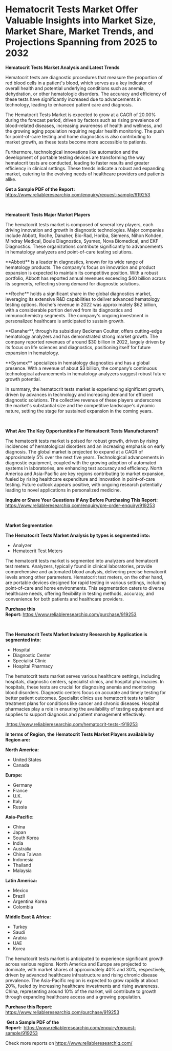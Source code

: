 <p><h1>Hematocrit Tests Market Offer Valuable Insights into Market Size, Market Share, Market Trends, and Projections Spanning from 2025 to 2032</h1></p><p><strong>Hematocrit Tests Market Analysis and Latest Trends</strong></p>
<p><p>Hematocrit tests are diagnostic procedures that measure the proportion of red blood cells in a patient's blood, which serves as a key indicator of overall health and potential underlying conditions such as anemia, dehydration, or other hematologic disorders. The accuracy and efficiency of these tests have significantly increased due to advancements in technology, leading to enhanced patient care and diagnosis.</p><p>The Hematocrit Tests Market is expected to grow at a CAGR of 20.00% during the forecast period, driven by factors such as rising prevalence of blood-related diseases, increasing awareness of health and wellness, and the growing aging population requiring regular health monitoring. The push for point-of-care testing and home diagnostics is also contributing to market growth, as these tests become more accessible to patients. </p><p>Furthermore, technological innovations like automation and the development of portable testing devices are transforming the way hematocrit tests are conducted, leading to faster results and greater efficiency in clinical settings. These trends indicate a robust and expanding market, catering to the evolving needs of healthcare providers and patients alike.</p></p>
<p><strong>Get a Sample PDF of the Report:&nbsp;</strong> <a href="https://www.reliableresearchiq.com/enquiry/request-sample/919253?utm_campaign=2291&utm_medium=2&utm_source=Github&utm_content=ia&utm_term=05032025&utm_id=hematocrit-tests">https://www.reliableresearchiq.com/enquiry/request-sample/919253</a></p>
<p>&nbsp;</p>
<p><strong>Hematocrit Tests Major Market Players</strong></p>
<p><p>The hematocrit tests market is composed of several key players, each driving innovation and growth in diagnostic technologies. Major companies include Abbott, Roche, Danaher, Bio-Rad, Horiba, Siemens, Nihon Kohden, Mindray Medical, Boule Diagnostics, Sysmex, Nova Biomedical, and EKF Diagnostics. These organizations contribute significantly to advancements in hematology analyzers and point-of-care testing solutions.</p><p>**Abbott** is a leader in diagnostics, known for its wide range of hematology products. The company's focus on innovation and product expansion is expected to maintain its competitive position. With a robust portfolio, Abbott has reported annual revenues exceeding $40 billion across its segments, reflecting strong demand for diagnostic solutions.</p><p>**Roche** holds a significant share in the global diagnostics market, leveraging its extensive R&D capabilities to deliver advanced hematology testing options. Roche's revenue in 2022 was approximately $62 billion, with a considerable portion derived from its diagnostics and immunochemistry segments. The company's ongoing investment in personalized healthcare is anticipated to sustain growth.</p><p>**Danaher**, through its subsidiary Beckman Coulter, offers cutting-edge hematology analyzers and has demonstrated strong market growth. The company reported revenues of around $30 billion in 2022, largely driven by its focus on life sciences and diagnostics, positioning itself for future expansion in hematology.</p><p>**Sysmex** specializes in hematology diagnostics and has a global presence. With a revenue of about $3 billion, the company’s continuous technological advancements in hematology analyzers suggest robust future growth potential.</p><p>In summary, the hematocrit tests market is experiencing significant growth, driven by advances in technology and increasing demand for efficient diagnostic solutions. The collective revenue of these players underscores the market's substantial size and the competitive landscape's dynamic nature, setting the stage for sustained expansion in the coming years.</p></p>
<p>&nbsp;</p>
<p><strong>What Are The Key Opportunities For Hematocrit Tests Manufacturers?</strong></p>
<p><p>The hematocrit tests market is poised for robust growth, driven by rising incidences of hematological disorders and an increasing emphasis on early diagnosis. The global market is projected to expand at a CAGR of approximately 5% over the next five years. Technological advancements in diagnostic equipment, coupled with the growing adoption of automated systems in laboratories, are enhancing test accuracy and efficiency. North America and Asia-Pacific are key regions contributing to market expansion, fueled by rising healthcare expenditure and innovation in point-of-care testing. Future outlook appears positive, with ongoing research potentially leading to novel applications in personalized medicine.</p></p>
<p><strong>Inquire or Share Your Questions If Any Before Purchasing This Report:</strong> <a href="https://www.reliableresearchiq.com/enquiry/pre-order-enquiry/919253?utm_campaign=2291&utm_medium=2&utm_source=Github&utm_content=ia&utm_term=05032025&utm_id=hematocrit-tests">https://www.reliableresearchiq.com/enquiry/pre-order-enquiry/919253</a></p>
<p>&nbsp;</p>
<p><strong>Market Segmentation</strong></p>
<p><strong>The Hematocrit Tests Market Analysis by types is segmented into:</strong></p>
<p><ul><li>Analyzer</li><li>Hematocrit Test Meters</li></ul></p>
<p><p>The hematocrit tests market is segmented into analyzers and hematocrit test meters. Analyzers, typically found in clinical laboratories, provide comprehensive and automated blood analysis, delivering precise hematocrit levels among other parameters. Hematocrit test meters, on the other hand, are portable devices designed for rapid testing in various settings, including point-of-care and home environments. This segmentation caters to diverse healthcare needs, offering flexibility in testing methods, accuracy, and convenience for both patients and healthcare providers.</p></p>
<p><strong>Purchase this Report:&nbsp;</strong><a href="https://www.reliableresearchiq.com/purchase/919253?utm_campaign=2291&utm_medium=2&utm_source=Github&utm_content=ia&utm_term=05032025&utm_id=hematocrit-tests">https://www.reliableresearchiq.com/purchase/919253</a></p>
<p>&nbsp;</p>
<p><strong>The Hematocrit Tests Market Industry Research by Application is segmented into:</strong></p>
<p><ul><li>Hospital</li><li>Diagnostic Center</li><li>Specialist Clinic</li><li>Hospital Pharmacy</li></ul></p>
<p><p>The hematocrit tests market serves various healthcare settings, including hospitals, diagnostic centers, specialist clinics, and hospital pharmacies. In hospitals, these tests are crucial for diagnosing anemia and monitoring blood disorders. Diagnostic centers focus on accurate and timely testing for better patient outcomes. Specialist clinics use hematocrit tests to tailor treatment plans for conditions like cancer and chronic diseases. Hospital pharmacies play a role in ensuring the availability of testing equipment and supplies to support diagnosis and patient management effectively.</p></p>
<p><a href="https://www.reliableresearchiq.com/hematocrit-tests-r919253?utm_campaign=2291&utm_medium=2&utm_source=Github&utm_content=ia&utm_term=05032025&utm_id=hematocrit-tests">&nbsp;https://www.reliableresearchiq.com/hematocrit-tests-r919253</a></p>
<p><strong>In terms of Region, the Hematocrit Tests Market Players available by Region are:</strong></p>
<p>
    <p> <strong> North America: </strong>
        <ul>
            <li>United States</li>
            <li>Canada</li>
        </ul>
        </p> 
    <p> <strong> Europe: </strong>
        <ul>
            <li>Germany</li>
            <li>France</li>
            <li>U.K.</li>
            <li>Italy</li>
            <li>Russia</li>
        </ul>
        </p> 
    <p> <strong> Asia-Pacific: </strong>
        <ul>
            <li>China</li>
            <li>Japan</li>
            <li>South Korea</li>
            <li>India</li>
            <li>Australia</li>
            <li>China Taiwan</li>
            <li>Indonesia</li>
            <li>Thailand</li>
            <li>Malaysia</li>
        </ul>
        </p> 
    <p> <strong> Latin America: </strong>
        <ul>
            <li>Mexico</li>
            <li>Brazil</li>
            <li>Argentina Korea</li>
            <li>Colombia</li>
        </ul>
        </p> 
    <p> <strong> Middle East & Africa: </strong>
        <ul>
            <li>Turkey</li>
            <li>Saudi</li>
            <li>Arabia</li>
            <li>UAE</li>
            <li>Korea</li>
        </ul>
    </p>
    </p>
<p><p>The hematocrit tests market is anticipated to experience significant growth across various regions. North America and Europe are projected to dominate, with market shares of approximately 40% and 30%, respectively, driven by advanced healthcare infrastructure and rising chronic disease prevalence. The Asia-Pacific region is expected to grow rapidly at about 20%, fueled by increasing healthcare investments and rising awareness. China, representing around 10% of the market, will contribute to growth through expanding healthcare access and a growing population.</p></p>
<p><strong>Purchase this Report: </strong><a href="https://www.reliableresearchiq.com/purchase/919253?utm_campaign=2291&utm_medium=2&utm_source=Github&utm_content=ia&utm_term=05032025&utm_id=hematocrit-tests">https://www.reliableresearchiq.com/purchase/919253</a></p>
<p>&nbsp;<strong>Get a Sample PDF of the Report:&nbsp;&nbsp;</strong><a href="https://www.reliableresearchiq.com/enquiry/request-sample/919253?utm_campaign=2291&utm_medium=2&utm_source=Github&utm_content=ia&utm_term=05032025&utm_id=hematocrit-tests">https://www.reliableresearchiq.com/enquiry/request-sample/919253</a></p>
<p><strong></strong></p>
<p>Check more reports on <a href="https://www.reliableresearchiq.com/?utm_campaign=2291&utm_medium=2&utm_source=Github&utm_content=ia&utm_term=05032025&utm_id=hematocrit-tests">https://www.reliableresearchiq.com/</a></p>